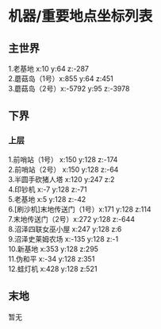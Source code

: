 # 机器/重要地点坐标列表

## 主世界
1.老基地 x:10 y:64 z:-287<br>
2.蘑菇岛（1号）x:855 y:64 z:451<br>
3.蘑菇岛（2号）x:-5792 y:95 z:-3978<br>

## 下界
### 上层
1.前哨站（1号） x:150 y:128 z:-174<br>
2.前哨站（2号） x:150 y:128 z:-64<br>
3.半圆手砍猪人塔 x:120 y:247 z:2<br>
4.印钞机 x:-7 y:128 z:-71<br>
5.老基地 x:5 y:128 z:-42<br>
6.[刷沙机]末地传送门（1号）x:171 y:128 z:114<br>
7.末地传送门（2号）x:272 y:128 z:-644<br>
8.沼泽四联女巫小屋 x:247 y:128 z:6<br>
9.沼泽史莱姆农场 x:-135 y:128 z:-1<br>
10.新基地 x:353 y:128 z:295<br>
11.伪和平 x:-34 y:128 z:351<br>
12.蛙灯机 x:428 y:128 z:521<br>

## 末地
暂无<br>
